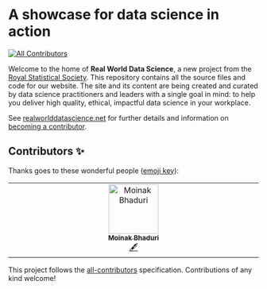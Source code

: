 # A showcase for data science in action
<!-- ALL-CONTRIBUTORS-BADGE:START - Do not remove or modify this section -->
[![All Contributors](https://img.shields.io/badge/all_contributors-1-orange.svg?style=flat-square)](#contributors-)
<!-- ALL-CONTRIBUTORS-BADGE:END -->
Welcome to the home of **Real World Data Science**, a new project from the [Royal Statistical Society](https://rss.org.uk/). This repository contains all the source files and code for our website. The site and its content are being created and curated by data science practitioners and leaders with a single goal in mind: to help you deliver high quality, ethical, impactful data science in your workplace.

See [realworlddatascience.net](https://realworlddatascience.net/) for further details and information on [becoming a contributor](https://realworlddatascience.net/contributor-docs/call-for-contributions.html).
## Contributors ✨

Thanks goes to these wonderful people ([emoji key](https://allcontributors.org/docs/en/emoji-key)):

<!-- ALL-CONTRIBUTORS-LIST:START - Do not remove or modify this section -->
<!-- prettier-ignore-start -->
<!-- markdownlint-disable -->
<table>
  <tbody>
    <tr>
      <td align="center" valign="top" width="14.28%"><a href="https://faculty.bentley.edu/profile/mbhaduri"><img src="https://avatars.githubusercontent.com/u/96668735?v=4?s=100" width="100px;" alt="Moinak Bhaduri"/><br /><sub><b>Moinak Bhaduri</b></sub></a><br /><a href="#content-moinakbhaduri" title="Content">🖋</a></td>
    </tr>
  </tbody>
</table>

<!-- markdownlint-restore -->
<!-- prettier-ignore-end -->

<!-- ALL-CONTRIBUTORS-LIST:END -->

This project follows the [all-contributors](https://github.com/all-contributors/all-contributors) specification. Contributions of any kind welcome!